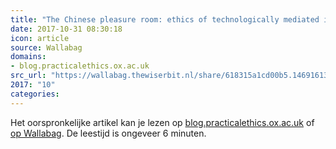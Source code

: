 ```yaml
---
title: "The Chinese pleasure room: ethics of technologically mediated interaction"
date: 2017-10-31 08:30:18
icon: article
source: Wallabag
domains:
- blog.practicalethics.ox.ac.uk
src_url: "https://wallabag.thewiserbit.nl/share/618315a1cd00b5.14691613"
2017: "10"
categories:
---
```

Het oorspronkelijke artikel kan je lezen op [blog.practicalethics.ox.ac.uk](http://blog.practicalethics.ox.ac.uk/2016/09/the-chinese-pleasure-room-ethics-of-technologically-mediated-interaction/) of [op Wallabag](https://wallabag.thewiserbit.nl/share/618315a1cd00b5.14691613). De leestijd is ongeveer 6 minuten.